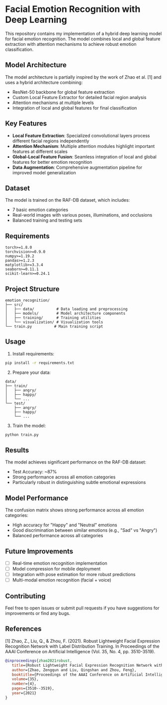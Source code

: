 # Facial Emotion Recognition with Deep Learning

This repository contains my implementation of a hybrid deep learning model for facial emotion recognition. The model combines local and global feature extraction with attention mechanisms to achieve robust emotion classification.

## Model Architecture

The model architecture is partially inspired by the work of Zhao et al. [1] and uses a hybrid architecture combining:
- ResNet-50 backbone for global feature extraction
- Custom Local Feature Extractor for detailed facial region analysis
- Attention mechanisms at multiple levels
- Integration of local and global features for final classification

## Key Features

- **Local Feature Extraction**: Specialized convolutional layers process different facial regions independently
- **Attention Mechanism**: Multiple attention modules highlight important features at different scales
- **Global-Local Feature Fusion**: Seamless integration of local and global features for better emotion recognition
- **Data Augmentation**: Comprehensive augmentation pipeline for improved model generalization

## Dataset

The model is trained on the RAF-DB dataset, which includes:
- 7 basic emotion categories
- Real-world images with various poses, illuminations, and occlusions
- Balanced training and testing sets

## Requirements

```
torch>=1.8.0
torchvision>=0.9.0
numpy>=1.19.2
pandas>=1.2.3
matplotlib>=3.3.4
seaborn>=0.11.1
scikit-learn>=0.24.1
```

## Project Structure

```
emotion_recognition/
├── src/
│   ├── data/          # Data loading and preprocessing
│   ├── models/        # Model architecture components
│   ├── training/      # Training utilities
│   └── visualization/ # Visualization tools
└── train.py          # Main training script
```

## Usage

1. Install requirements:
```bash
pip install -r requirements.txt
```

2. Prepare your data:
```
data/
├── train/
│   ├── angry/
│   ├── happy/
│   └── ...
└── test/
    ├── angry/
    ├── happy/
    └── ...
```

3. Train the model:
```bash
python train.py
```

## Results

The model achieves significant performance on the RAF-DB dataset:
- Test Accuracy: ~87%
- Strong performance across all emotion categories
- Particularly robust in distinguishing subtle emotional expressions

## Model Performance

The confusion matrix shows strong performance across all emotion categories:
- High accuracy for "Happy" and "Neutral" emotions
- Good discrimination between similar emotions (e.g., "Sad" vs "Angry")
- Balanced performance across all categories

## Future Improvements

- [ ] Real-time emotion recognition implementation
- [ ] Model compression for mobile deployment
- [ ] Integration with pose estimation for more robust predictions
- [ ] Multi-modal emotion recognition (facial + voice)

## Contributing

Feel free to open issues or submit pull requests if you have suggestions for improvements or find any bugs.


## References

[1] Zhao, Z., Liu, Q., & Zhou, F. (2021). Robust Lightweight Facial Expression Recognition Network with Label Distribution Training. In Proceedings of the AAAI Conference on Artificial Intelligence (Vol. 35, No. 4, pp. 3510-3519).

```bibtex
@inproceedings{zhao2021robust,
   title={Robust Lightweight Facial Expression Recognition Network with Label Distribution Training},
   author={Zhao, Zengqun and Liu, Qingshan and Zhou, Feng},
   booktitle={Proceedings of the AAAI Conference on Artificial Intelligence},
   volume={35},
   number={4},
   pages={3510--3519},
   year={2021}
}
```
